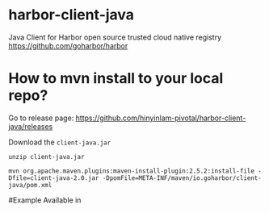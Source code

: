 # harbor-client-java
Java Client for Harbor open source trusted cloud native registry  https://github.com/goharbor/harbor

# How to mvn install to your local repo?
Go to release page: https://github.com/hinyinlam-pivotal/harbor-client-java/releases

Download the `client-java.jar`

`unzip client-java.jar`

`mvn org.apache.maven.plugins:maven-install-plugin:2.5.2:install-file -Dfile=client-java-2.0.jar -DpomFile=META-INF/maven/io.goharbor/client-java/pom.xml`

#Example
Available in 